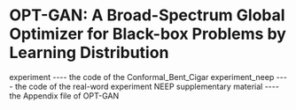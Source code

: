 # OPT-GAN: A Broad-Spectrum Global Optimizer for Black-box Problems by Learning Distribution

experiment              ---- the code of the Conformal_Bent_Cigar
experiment_neep         ---- the code of the real-word experiment NEEP
supplementary material  ---- the Appendix file of OPT-GAN

